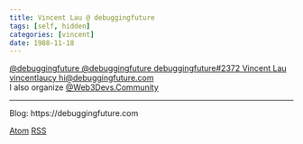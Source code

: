 ```yaml
---
title: Vincent Lau @ debuggingfuture
tags: [self, hidden]
categories: [vincent]
date: 1988-11-18
---
```


<div class="center socials">
    <a  href="https://twitter.com/debuggingfuture">
        <i class="fa fa-brands fa-twitter"  alt="Twitter"></i>
        @debuggingfuture
    </a>
    <a  href="https://t.me/debuggingfuture">
        <i class="fa fa-brands fa-telegram"  alt="Telegram"></i>
        @debuggingfuture
    </a>
    <a  href="https://discord.com/users/debuggingfuture#2372">
        <i class="fa fa-brands fa-discord"  alt="Discord"></i>
        debuggingfuture#2372
    </a>
    <a  href="https://www.linkedin.com/in/vincentlaucy/">
        <i class="fa fa-brands fa-linkedin" alt="Linkedin"></i>
        Vincent Lau
    </a>
    <a  href="https://github.com/vincentlaucy">
        <i class="fa fa-brands fa-github"  alt="Github"></i>
        vincentlaucy
    </a>
    <a  href="mailto:hi@debuggingfuture.com">
        <i class="fa fa-solid fa-envelope" alt="Email"></i>
        hi@debuggingfuture.com
    </a>
</div>

<div class="center">
I also organize <a href="https://web3devs.community">@Web3Devs.Community</a>
</div>

---

<div class="center">
Blog: https://debuggingfuture.com

<a href="https://debuggingfuture.com/atom.xml"><i class="fa fa-solid fa-rss" alt="Atom"></i>Atom</a>
<a href="https://debuggingfuture.com/rss2.xml"><i class="fa fa-solid fa-rss" alt="RSS"></i>RSS</a>

</div>

